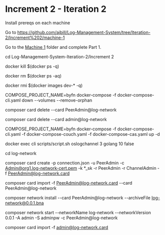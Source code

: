 # Increment 2 - Iteration 2

Install prereqs on each machine

Go to https://github.com/ajbill/Log-Management-System/tree/Iteration-2/Increment%202/machine-1

Go to the [Machine 1](machine-1/README.md) folder and complete Part 1.




cd Log-Management-System-Iteration-2/Increment 2

docker kill $(docker ps -q)

docker rm $(docker ps -aq)

docker rmi $(docker images dev-* -q)

COMPOSE_PROJECT_NAME=byfn docker-compose -f docker-compose-cli.yaml down --volumes --remove-orphan

composer card delete --card PeerAdmin@log-network

composer card delete --card admin@log-network

COMPOSE_PROJECT_NAME=byfn docker-compose -f docker-compose-cli.yaml -f docker-compose-couch.yaml -f docker-compose-cas.yaml up -d

docker exec cli scripts/script.sh oslogchannel 3 golang 10 false

cd log-network

composer card create -p connection.json -u PeerAdmin -c Admin@org1.log-network-cert.pem -k *_sk -r PeerAdmin -r ChannelAdmin -f PeerAdmin@log-network.card

composer card import -f PeerAdmin@log-network.card --card PeerAdmin@log-network

composer network install --card PeerAdmin@log-network --archiveFile log-network@0.0.1.bna

composer network start --networkName log-network --networkVersion 0.0.1 -A admin -S adminpw -c PeerAdmin@log-network

composer card import -f admin@log-network.card


